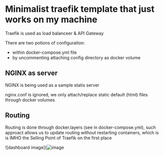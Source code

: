 # Minimalist traefik template that just works on my machine

Traefik is used as load balanceer & API Gateway 

There are two potions of configuraiton: 
- within docker-compose.yml file
- by uncommenting attaching config directory as docker volume

## NGINX as server
NGINX is being used as a sample statis server

nginx.conf is ignored, we only attach/replace static default (html) files through docker volumes

## Routing
Routing is done through docker.layers (see in docker-compose.yml), such approact allows us to update routing without restarting containers, which is is IMHO the Selling Point of Traefik on the first place

![dashboard image](![image](https://user-images.githubusercontent.com/31799546/183222869-db488e81-41a6-4eaa-b6bc-7149c556387d.png)
